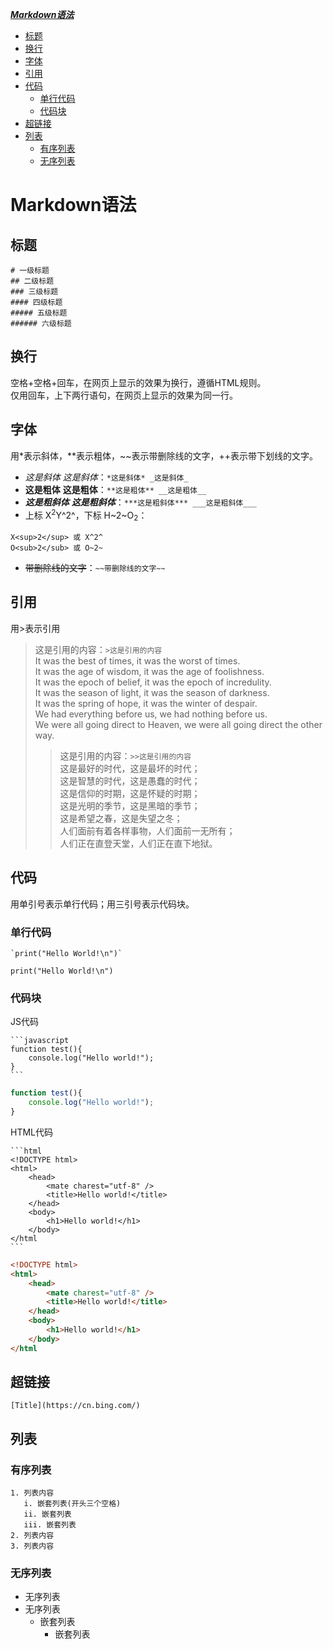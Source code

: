 ***[Markdown语法](https://github.com/Leanna-Lee/MyNotes#markdown%E8%AF%AD%E6%B3%95)***  
- [标题](https://github.com/Leanna-Lee/MyNotes#%E6%A0%87%E9%A2%98)  
- [换行](https://github.com/Leanna-Lee/MyNotes#%E6%8D%A2%E8%A1%8C)  
- [字体](https://github.com/Leanna-Lee/MyNotes#%E5%AD%97%E4%BD%93)  
- [引用](https://github.com/Leanna-Lee/MyNotes#%E5%BC%95%E7%94%A8)  
- [代码](https://github.com/Leanna-Lee/MyNotes#%E4%BB%A3%E7%A0%81)  
   - [单行代码](https://github.com/Leanna-Lee/MyNotes#%E5%8D%95%E8%A1%8C%E4%BB%A3%E7%A0%81)
   - [代码块](https://github.com/Leanna-Lee/MyNotes#%E4%BB%A3%E7%A0%81%E5%9D%97)
- [超链接](https://github.com/Leanna-Lee/MyNotes#%E8%B6%85%E9%93%BE%E6%8E%A5)
- [列表]()  
   - [有序列表]()  
   - [无序列表]() 
# Markdown语法
## 标题
```
# 一级标题
## 二级标题
### 三级标题
#### 四级标题
##### 五级标题
###### 六级标题
```  
## 换行
空格+空格+回车，在网页上显示的效果为换行，遵循HTML规则。  
仅用回车，上下两行语句，在网页上显示的效果为同一行。
## 字体
用*表示斜体，**表示粗体，~~表示带删除线的文字，++表示带下划线的文字。
- *这是斜体* _这是斜体_：`*这是斜体* _这是斜体_`  
- **这是粗体** __这是粗体__：`**这是粗体** __这是粗体__`  
- ***这是粗斜体*** ___这是粗斜体___：`***这是粗斜体*** ___这是粗斜体___`  
- 上标 X<sup>2</sup>Y^2^，下标 H~2~O<sub>2</sub>：  
```
X<sup>2</sup> 或 X^2^
O<sub>2</sub> 或 O~2~
```
- ~~带删除线的文字~~：`~~带删除线的文字~~`
## 引用
用>表示引用
>这是引用的内容：`>这是引用的内容`  
It was the best of times, it was the worst of times.  
It was the age of wisdom, it was the age of foolishness.  
It was the epoch of belief, it was the epoch of incredulity.  
It was the season of light, it was the season of darkness.  
It was the spring of hope, it was the winter of despair.   
We had everything before us, we had nothing before us.  
We were all going direct to Heaven, we were all going direct the other way.  
>>这是引用的内容：`>>这是引用的内容`  
这是最好的时代，这是最坏的时代；  
这是智慧的时代，这是愚蠢的时代；  
这是信仰的时期，这是怀疑的时期；  
这是光明的季节，这是黑暗的季节；  
这是希望之春，这是失望之冬；  
人们面前有着各样事物，人们面前一无所有；  
人们正在直登天堂，人们正在直下地狱。
## 代码
用单引号表示单行代码；用三引号表示代码块。
### 单行代码
```
`print("Hello World!\n")`
```
`print("Hello World!\n")`
### 代码块   
JS代码
````
```javascript
function test(){
    console.log("Hello world!");
}
```
````
```javascript
function test(){
    console.log("Hello world!");
}
```
HTML代码
````
```html
<!DOCTYPE html>
<html>
    <head>
        <mate charest="utf-8" />
        <title>Hello world!</title>
    </head>
    <body>
        <h1>Hello world!</h1>
    </body>
</html
```
````
```html
<!DOCTYPE html>
<html>
    <head>
        <mate charest="utf-8" />
        <title>Hello world!</title>
    </head>
    <body>
        <h1>Hello world!</h1>
    </body>
</html
```
## 超链接  
```
[Title](https://cn.bing.com/)
```
## 列表  
### 有序列表  
```
1. 列表内容  
   i. 嵌套列表(开头三个空格)  
   ii. 嵌套列表  
   iii. 嵌套列表
2. 列表内容
3. 列表内容
```
### 无序列表  
- 无序列表
- 无序列表
  - 嵌套列表
    - 嵌套列表

